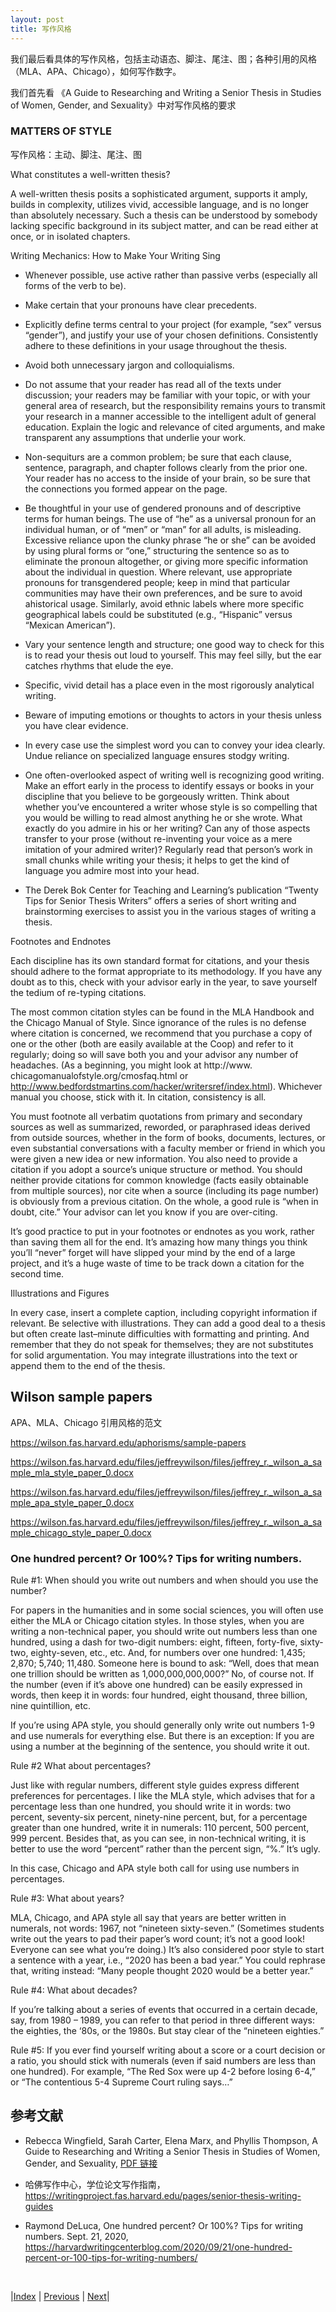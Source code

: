 ```yaml
---
layout: post
title: 写作风格
---
```


我们最后看具体的写作风格，包括主动语态、脚注、尾注、图；各种引用的风格（MLA、APA、Chicago），如何写作数字。

我们首先看 《A Guide to Researching and Writing a Senior Thesis in Studies of Women, Gender, and Sexuality》中对写作风格的要求

### MATTERS OF STYLE

写作风格：主动、脚注、尾注、图

What constitutes a well-written thesis?

A well-written thesis posits a sophisticated argument, supports it amply, builds in complexity, utilizes vivid, accessible language, and is no longer than absolutely necessary. Such a thesis can be understood by somebody lacking specific background in its subject matter, and can be read either at once, or in isolated chapters.

Writing Mechanics: How to Make Your Writing Sing

- Whenever possible, use active rather than passive verbs (especially all forms of the verb to be).

- Make certain that your pronouns have clear precedents.

- Explicitly define terms central to your project (for example, “sex” versus “gender”), and justify your use of your chosen definitions. Consistently adhere to these definitions in your usage throughout the thesis.

- Avoid both unnecessary jargon and colloquialisms.

- Do not assume that your reader has read all of the texts under discussion; your readers may be familiar with your topic, or with your general area of research, but the responsibility remains yours to transmit your research in a manner accessible to the intelligent adult of general education. Explain the logic and relevance of cited arguments, and make transparent any assumptions that underlie your work.

- Non-sequiturs are a common problem; be sure that each clause, sentence, paragraph, and chapter follows clearly from the prior one. Your reader has no access to the inside of your brain, so be sure that the connections you formed appear on the page.

- Be thoughtful in your use of gendered pronouns and of descriptive terms for human beings. The use of “he” as a universal pronoun for an individual human, or of “men” or “man” for all adults, is misleading. Excessive reliance upon the clunky phrase “he or she” can be avoided by using plural forms or “one,” structuring the sentence so as to eliminate the pronoun altogether, or giving more specific information about the individual in question. Where relevant, use appropriate pronouns for transgendered people; keep in mind that particular communities may have their own preferences, and be sure to avoid ahistorical usage. Similarly, avoid ethnic labels where more specific geographical labels could be substituted (e.g., “Hispanic” versus “Mexican American”).

- Vary your sentence length and structure; one good way to check for this is to read your thesis out loud to yourself. This may feel silly, but the ear catches rhythms that elude the eye.

- Specific, vivid detail has a place even in the most rigorously analytical writing.

- Beware of imputing emotions or thoughts to actors in your thesis unless you have clear evidence.

- In every case use the simplest word you can to convey your idea clearly. Undue reliance on specialized language ensures stodgy writing.

- One often-overlooked aspect of writing well is recognizing good writing. Make an effort early in the process to identify essays or books in your discipline that you believe to be gorgeously written. Think about whether you’ve encountered a writer whose style is so compelling that you would be willing to read almost anything he or she wrote. What exactly do you admire in his or her writing? Can any of those aspects transfer to your prose (without re-inventing your voice as a mere imitation of your admired writer)? Regularly read that person’s work in small chunks while writing your thesis; it helps to get the kind of language you admire most into your head.

- The Derek Bok Center for Teaching and Learning’s publication “Twenty Tips for Senior Thesis Writers” offers a series of short writing and brainstorming exercises to assist you in the various stages of writing a thesis.

Footnotes and Endnotes

Each discipline has its own standard format for citations, and your thesis should adhere to the format appropriate to its methodology. If you have any doubt as to this, check with your advisor early in the year, to save yourself the tedium of re-typing citations.

The most common citation styles can be found in the MLA Handbook and the Chicago Manual of Style. Since ignorance of the rules is no defense where citation is concerned, we recommend that you purchase a copy of one or the other (both are easily available at the Coop) and refer to it regularly; doing so will save both you and your advisor any number of headaches. (As a beginning, you might look at http://www. chicagomanualofstyle.org/cmosfaq.html or http://www.bedfordstmartins.com/hacker/writersref/index.html). Whichever manual you choose, stick with it. In citation, consistency is all.

You must footnote all verbatim quotations from primary and secondary sources as well as summarized, reworded, or paraphrased ideas derived from outside sources, whether in the form of books, documents, lectures, or even substantial conversations with a faculty member or friend in which you were given a new idea or new information. You also need to provide a citation if you adopt a source’s unique structure or method. You should neither provide citations for common knowledge (facts easily obtainable from multiple sources), nor cite when a source (including its page number) is obviously from a previous citation. On the whole, a good rule is “when in doubt, cite.” Your advisor can let you know if you are over-citing.

It’s good practice to put in your footnotes or endnotes as you work, rather than saving them all for the end. It’s amazing how many things you think you’ll “never” forget will have slipped your mind by the end of a large project, and it’s a huge waste of time to be track down a citation for the second time.

Illustrations and Figures

In every case, insert a complete caption, including copyright information if relevant. Be selective with illustrations. They can add a good deal to a thesis but often create last–minute difficulties with formatting and printing. And remember that they do not speak for themselves; they are not substitutes for solid argumentation. You may integrate illustrations into the text or append them to the end of the thesis.

## Wilson sample papers

APA、MLA、Chicago 引用风格的范文

https://wilson.fas.harvard.edu/aphorisms/sample-papers

https://wilson.fas.harvard.edu/files/jeffreywilson/files/jeffrey_r._wilson_a_sample_mla_style_paper_0.docx

https://wilson.fas.harvard.edu/files/jeffreywilson/files/jeffrey_r._wilson_a_sample_apa_style_paper_0.docx

https://wilson.fas.harvard.edu/files/jeffreywilson/files/jeffrey_r._wilson_a_sample_chicago_style_paper_0.docx

### One hundred percent? Or 100%? Tips for writing numbers.

Rule #1: When should you write out numbers and when should you use the number?

For papers in the humanities and in some social sciences, you will often use either the MLA or Chicago citation styles. In those styles, when you are writing a non-technical paper, you should write out numbers less than one hundred, using a dash for two-digit numbers: eight, fifteen, forty-five, sixty-two, eighty-seven, etc., etc.  And, for numbers over one hundred: 1,435; 2,870; 5,740; 11,480. Someone here is bound to ask: “Well, does that mean one trillion should be written as 1,000,000,000,000?” No, of course not. If the number (even if it’s above one hundred) can be easily expressed in words, then keep it in words: four hundred, eight thousand, three billion, nine quintillion, etc.

If you’re using APA style, you should generally only write out numbers 1-9 and use numerals for everything else. But there is an exception: If you are using a number at the beginning of the sentence, you should write it out.

Rule #2 What about percentages?

Just like with regular numbers, different style guides express different preferences for percentages.  I like the MLA style, which advises that for a percentage less than one hundred, you should write it in words: two percent, seventy-six percent, ninety-nine percent, but, for a percentage greater than one hundred, write it in numerals: 110 percent, 500 percent, 999 percent. Besides that, as you can see, in non-technical writing, it is better to use the word “percent” rather than the percent sign, “%.” It’s ugly.

In this case, Chicago and APA style both call for using use numbers in percentages.

Rule #3: What about years?

MLA, Chicago, and APA style all say that years are better written in numerals, not words: 1967, not “nineteen sixty-seven.” (Sometimes students write out the years to pad their paper’s word count; it’s not a good look! Everyone can see what you’re doing.) It’s also considered poor style to start a sentence with a year, i.e., “2020 has been a bad year.” You could rephrase that, writing instead: “Many people thought 2020 would be a better year.”

Rule #4: What about decades?

If you’re talking about a series of events that occurred in a certain decade, say, from 1980 – 1989, you can refer to that period in three different ways: the eighties, the ‘80s, or the 1980s. But stay clear of the “nineteen eighties.”

Rule #5: If you ever find yourself writing about a score or a court decision or a ratio, you should stick with numerals (even if said numbers are less than one hundred). For example, “The Red Sox were up 4-2 before losing 6-4,” or “The contentious 5-4 Supreme Court ruling says…”

## 参考文献

- Rebecca Wingfield, Sarah Carter, Elena Marx, and Phyllis Thompson, A Guide to Researching and Writing a Senior Thesis in Studies of Women, Gender, and Sexuality, [PDF 链接](https://writingproject.fas.harvard.edu/sites/hwpi.harvard.edu/files/hwp/files/womens_studies_senior_thesis.pdf?m=1370451715)

- 哈佛写作中心，学位论文写作指南，https://writingproject.fas.harvard.edu/pages/senior-thesis-writing-guides

- Raymond DeLuca, One hundred percent? Or 100%? Tips for writing numbers.
Sept. 21, 2020, https://harvardwritingcenterblog.com/2020/09/21/one-hundred-percent-or-100-tips-for-writing-numbers/

<br/>

|[Index](../../) | [Previous](6-6-hacker-rule) | [Next](7-model)|


